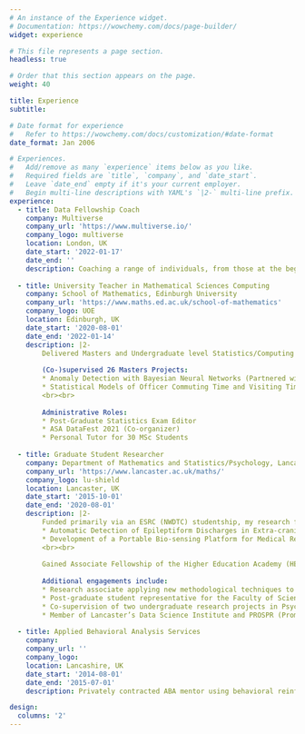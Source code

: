 ```yaml
---
# An instance of the Experience widget.
# Documentation: https://wowchemy.com/docs/page-builder/
widget: experience

# This file represents a page section.
headless: true

# Order that this section appears on the page.
weight: 40

title: Experience
subtitle:

# Date format for experience
#   Refer to https://wowchemy.com/docs/customization/#date-format
date_format: Jan 2006

# Experiences.
#   Add/remove as many `experience` items below as you like.
#   Required fields are `title`, `company`, and `date_start`.
#   Leave `date_end` empty if it's your current employer.
#   Begin multi-line descriptions with YAML's `|2-` multi-line prefix.
experience:
  - title: Data Fellowship Coach
    company: Multiverse
    company_url: 'https://www.multiverse.io/'
    company_logo: multiverse
    location: London, UK
    date_start: '2022-01-17'
    date_end: ''
    description: Coaching a range of individuals, from those at the beginning of their career to Vice Presidents and Directors in some of the world’s best employers, to become high-performing analysts and data science professionals.
        
  - title: University Teacher in Mathematical Sciences Computing
    company: School of Mathematics, Edinburgh University
    company_url: 'https://www.maths.ed.ac.uk/school-of-mathematics'
    company_logo: UOE
    location: Edinburgh, UK
    date_start: '2020-08-01'
    date_end: '2022-01-14'
    description: |2-
        Delivered Masters and Undergraduate level Statistics/Computing courses to a combined total of over 1000 students in Course Organizer, Lecturer, or Tutor/Teaching Team roles (see <a href="#courses">Courses</a> for details).
        
        (Co-)supervised 26 Masters Projects:
        * Anomaly Detection with Bayesian Neural Networks (Partnered with Lloyds banking)
        * Statistical Models of Officer Commuting Time and Visiting Time (Partnered with Capita)
        <br><br>
        
        Administrative Roles:
        * Post-Graduate Statistics Exam Editor
        * ASA DataFest 2021 (Co-organizer) 
        * Personal Tutor for 30 MSc Students
  
  - title: Graduate Student Researcher
    company: Department of Mathematics and Statistics/Psychology, Lancaster University
    company_url: 'https://www.lancaster.ac.uk/maths/'
    company_logo: lu-shield
    location: Lancaster, UK
    date_start: '2015-10-01'
    date_end: '2020-08-01'
    description: |2-
        Funded primarily via an ESRC (NWDTC) studentship, my research focused on developing hardware, software, and advanced quantitative methods for portable neurological monitoring of patients with epilepsy. The two main research projects were (see <a href="#projects">Projects</a> for details):
        * Automatic Detection of Epileptiform Discharges in Extra-cranial Electroencephalography
        * Development of a Portable Bio-sensing Platform for Medical Research
        <br><br>
        
        Gained Associate Fellowship of the Higher Education Academy (HEA) whilst hired as a Teaching Associate for Masters and Undergraduate Psychology courses (see <a href="#courses">Courses</a> for details).
        
        Additional engagements include:
        * Research associate applying new methodological techniques to environmental data.
        * Post-graduate student representative for the Faculty of Science and Technology Research Ethics Committee.
        * Co-supervision of two undergraduate research projects in Psychology and Computing and Communications.
        * Member of Lancaster’s Data Science Institute and PROSPR (Promoting Open Science Practices).
        
  - title: Applied Behavioral Analysis Services
    company:
    company_url: ''
    company_logo:
    location: Lancashire, UK
    date_start: '2014-08-01'
    date_end: '2015-07-01'
    description: Privately contracted ABA mentor using behavioral reinforcement to support a teenager with Autism.

design:
  columns: '2'
---
```

